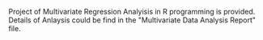 Project of Multivariate Regression Analyisis in R programming is provided. Details of Anlaysis could be find in the "Multivariate Data Analysis Report" file.
